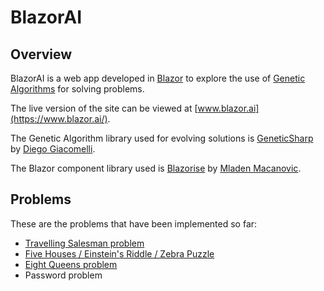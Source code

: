 # BlazorAI

## Overview

BlazorAI is a web app developed in [Blazor](https://dotnet.microsoft.com/apps/aspnet/web-apps/blazor) to explore the use of [Genetic Algorithms](https://en.wikipedia.org/wiki/Genetic_algorithm) for solving problems.

The live version of the site can be viewed at [www.blazor.ai](https://www.blazor.ai/).

The Genetic Algorithm library used for evolving solutions is [GeneticSharp](https://github.com/giacomelli/GeneticSharp) by [Diego Giacomelli](https://github.com/giacomelli).

The Blazor component library used is [Blazorise](https://blazorise.com/) by [Mladen Macanovic](https://github.com/stsrki).

## Problems

These are the problems that have been implemented so far:

* [Travelling Salesman problem](https://en.wikipedia.org/wiki/Travelling_salesman_problem)
* [Five Houses / Einstein's Riddle / Zebra Puzzle](https://en.wikipedia.org/wiki/Zebra_Puzzle)
* [Eight Queens problem](https://en.wikipedia.org/wiki/Eight_queens_puzzle)
* Password problem
